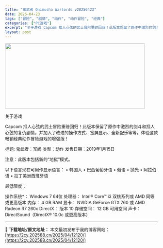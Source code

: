 ```yaml
---
title: "鬼武者 Onimusha Warlords v20250423"
date: 2025-04-23
tags: ["冒险", "剧情", "动作", "动作冒险", "经典"]
categories: ["PC游戏"]
excerpt: "关于游戏 Capcom 扣人心弦的武士冒险重磅回归！此版本保留了原作中激烈的剑斗和扣人心弦的复仇剧情，并加入了改进的操作方式、宽屏显示、全新配乐等等。体验这款畅销经典动作冒险游戏的增强版！ 标题: 鬼武者：军阀 类型：动作 发售日期：2019年1月15日 注意：此版本包括新的“地狱”模式。 以下语言&hellip;"
layout: post
---
```


<img class="aligncenter size-full wp-image-12121" src="https://2cy.202588.cn/wp-content/uploads/2025/04/2025042315232594.webp" alt="" width="460" height="215" />

关于游戏

Capcom 扣人心弦的武士冒险重磅回归！此版本保留了原作中激烈的剑斗和扣人心弦的复仇剧情，并加入了改进的操作方式、宽屏显示、全新配乐等等。体验这款畅销经典动作冒险游戏的增强版！

标题: 鬼武者：军阀
类型：动作
发售日期：2019年1月15日

注意：此版本包括新的“地狱”模式。

以下语言现在可用作显示语言：
• 韩国人
• 巴西葡萄牙语
• 俄语
• 抛光
• 阿拉伯语
• 拉丁美洲西班牙语

最低限度：

操作系统*： Windows 7 64位
处理器： Intel® Core™ i3 双核系列或 AMD 同等或更高版本
内存： 4 GB RAM
显卡： NVIDIA GeForce GTX 760 或 AMD Radeon R7 260x
DirectX： 版本 10
存储空间： 12 GB 可用空间
声卡： DirectSound（DirectX® 10.0c 或更高版本）

---
📖 **下载地址/原文地址：** 本文最初发布于我的博客网站：[https://2cy.202588.cn/2025/04/12120/](https://2cy.202588.cn/2025/04/12120/)
